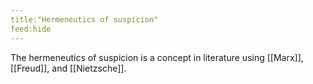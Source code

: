 ```yaml
---
title:"Hermeneutics of suspicion"
feed:hide
---
```


The hermeneutics of suspicion is a concept in literature using [[Marx]], [[Freud]], and [[Nietzsche]].